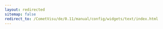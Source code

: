 ```yaml
---
layout: redirected
sitemap: false
redirect_to: /CometVisu/de/0.11/manual/config/widgets/text/index.html
---
```


